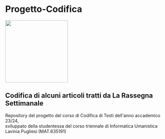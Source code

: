 # Progetto-Codifica

<img src="https://apre.it/wp-content/uploads/2021/01/logo_uni-pisa.png" width="200" />

## **Codifica di alcuni articoli tratti da La Rassegna Settimanale** 
Repository del progetto del corso di Codifica di Testi dell'anno accademico 23/24, <br>
sviluppato della studentessa del corso triennale di Informatica Umanistica Lavinia Pugliesi (MAT.635191)

